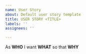 ```yaml
---
name: User Story
about: Default user story template
title: USER STORY <TITLE>
labels: ''
assignees: ''

---
```


As **WHO** I want **WHAT** so that **WHY**
